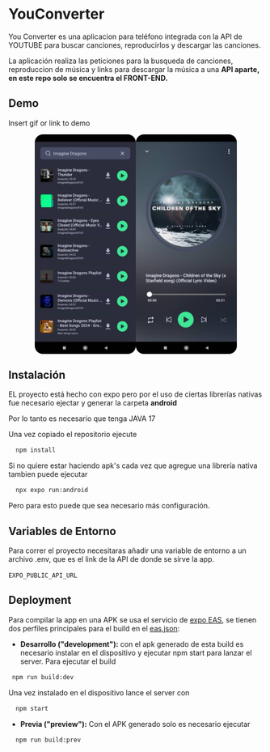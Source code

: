 

# YouConverter

You Converter es una aplicacion para teléfono integrada con la API de YOUTUBE para buscar canciones, reproducirlos y descargar las canciones.

La aplicación realiza las peticiones para la busqueda de canciones, reproduccion de música y links para descargar la música a una **API aparte, en este repo solo se encuentra el FRONT-END.**
## Demo

Insert gif or link to demo

<div style="display: flex; justify-content: center; align-items: center; flex-direction:row">
    <img src="https://raw.githubusercontent.com/GabrielValero/YouConverter/master/assets/ShowMain.png?raw=true" width="200">
    <img src="https://raw.githubusercontent.com/GabrielValero/YouConverter/master/assets/ShowPlayer.png?raw=true" width="200">
</div>

## Instalación

EL proyecto está hecho con expo pero por el uso de ciertas librerías nativas fue necesario ejectar y generar la carpeta **android**

Por lo tanto es necesario que tenga JAVA 17

Una vez copiado el repositorio ejecute
```bash
  npm install
```
Si no quiere estar haciendo apk's cada vez que agregue una librería nativa tambien puede ejecutar

```bash
  npx expo run:android
```
Pero para esto puede que sea necesario más configuración.
## Variables de Entorno

Para correr el proyecto necesitaras añadir una variable de entorno a un archivo .env, que es el link de la API de donde se sirve la app.

`EXPO_PUBLIC_API_URL`

## Deployment

Para compilar la app en una APK se usa el servicio de [expo EAS](https://expo.dev/eas), se tienen dos perfiles principales para el build en el [eas.json](https://github.com/GabrielValero/YouConverter/blob/master/eas.json):
 
 - **Desarrollo ("development"):** con el apk generado de esta build es necesario instalar en el dispositivo y ejecutar npm start para lanzar el server.
 Para ejecutar el build
 ```bash
  npm run build:dev
```
Una vez instalado en el dispositivo lance el server con 
```bash
  npm start
```
 - **Previa ("preview"):** Con el APK generado solo es necesario ejecutar

```bash
  npm run build:prev
```
